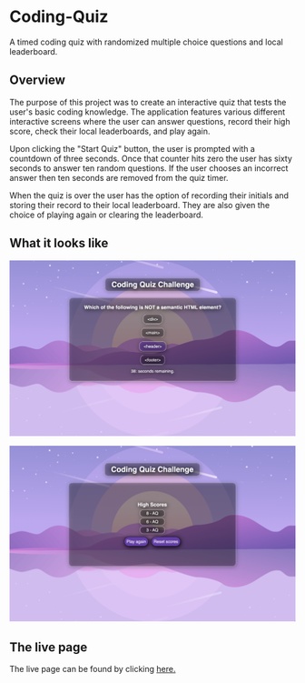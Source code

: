 # Coding-Quiz
A timed coding quiz with randomized multiple choice questions and local leaderboard.

## Overview
The purpose of this project was to create an interactive quiz that tests the user's basic coding knowledge. The application features various different interactive screens where the user can answer questions, record their high score, check their local leaderboards, and play again.

Upon clicking the "Start Quiz" button, the user is prompted with a countdown of three seconds. Once that counter hits zero the user has sixty seconds to answer ten random questions. If the user chooses an incorrect answer then ten seconds are removed from the quiz timer. 

When the quiz is over the user has the option of recording their initials and storing their record to their local leaderboard. They are also given the choice of playing again or clearing the leaderboard.

## What it looks like
![Screenshot of multiple choice quiz with timer](./assets/images/quiz-card-screenshot.png)

![Screenshot of local leaderboards](./assets/images/leaderboard-card-screenshot.png)

## The live page
The live page can be found by clicking [here.](https://tonyq032.github.io/Coding-Quiz/) 